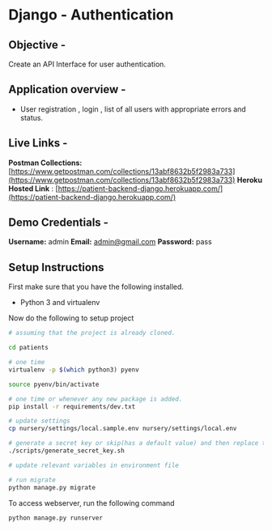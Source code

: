 # Django - Authentication

## Objective -

Create an API Interface for user authentication.

## Application overview -

- User registration , login , list of all users with appropriate errors and status.

## Live Links -

**Postman Collections:** [https://www.getpostman.com/collections/13abf8632b5f2983a733](https://www.getpostman.com/collections/13abf8632b5f2983a733)
**Heroku Hosted Link** : [https://patient-backend-django.herokuapp.com/](https://patient-backend-django.herokuapp.com/)

## Demo Credentials -

**Username:** admin
**Email:** admin@gmail.com
**Password:** pass

## Setup Instructions

First make sure that you have the following installed.

- Python 3 and virtualenv

Now do the following to setup project

```bash
# assuming that the project is already cloned.

cd patients

# one time
virtualenv -p $(which python3) pyenv

source pyenv/bin/activate

# one time or whenever any new package is added.
pip install -r requirements/dev.txt

# update settings
cp nursery/settings/local.sample.env nursery/settings/local.env

# generate a secret key or skip(has a default value) and then replace the value of `SECRET_KEY` in environment file(here local.env)
./scripts/generate_secret_key.sh

# update relevant variables in environment file

# run migrate
python manage.py migrate
```

To access webserver, run the following command

```bash
python manage.py runserver
```
